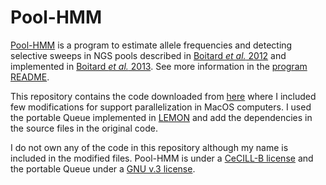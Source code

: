 Pool-HMM
========

[Pool-HMM](https://qgsp.jouy.inra.fr/index.php?option=com_content&view=article&id=56&Itemid=63)
is a program to estimate allele frequencies and detecting selective sweeps in NGS pools described 
in [Boitard _et al._ 2012](http://mbe.oxfordjournals.org/content/29/9/2177.long) and implemented 
in [Boitard _et al._ 2013](onlinelibrary.wiley.com/doi/10.1111/1755-0998.12063/abstract). See more information
in the [program README](https://raw.githubusercontent.com/magicDGS/PoolHMM/master/README.txt).

This repository contains the code downloaded from [here](https://forge-dga.jouy.inra.fr/projects/pool-hmm)
where I included few modifications for support parallelization in MacOS computers. I used the portable
Queue implemented in [LEMON](https://github.com/vterron/lemon/tree/9ca6b4b1212228dbd4f69b88aaf88b12952d7d6f)
and add the dependencies in the source files in the original code.

I do not own any of the code in this repository although my name is included in the modified files.
Pool-HMM is under a [CeCILL-B license](http://www.cecill.info/) and the portable Queue under a 
[GNU v.3 license](http://www.gnu.org/licenses/).
